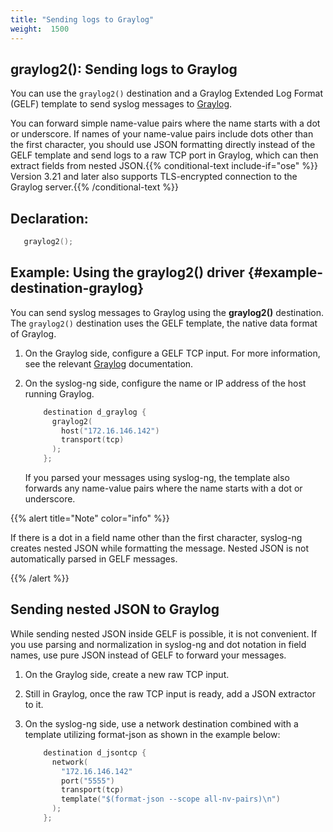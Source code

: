 ```yaml
---
title: "Sending logs to Graylog"
weight:  1500
---
```

<!-- DISCLAIMER: This file is based on the syslog-ng Open Source Edition documentation https://github.com/balabit/syslog-ng-ose-guides/commit/2f4a52ee61d1ea9ad27cb4f3168b95408fddfdf2 and is used under the terms of The syslog-ng Open Source Edition Documentation License. The file has been modified by Axoflow. -->


## graylog2(): Sending logs to Graylog

You can use the `graylog2()` destination and a Graylog Extended Log Format (GELF) template to send syslog messages to [Graylog](http://docs.graylog.org).

You can forward simple name-value pairs where the name starts with a dot or underscore. If names of your name-value pairs include dots other than the first character, you should use JSON formatting directly instead of the GELF template and send logs to a raw TCP port in Graylog, which can then extract fields from nested JSON.{{% conditional-text include-if="ose" %}} Version 3.21 and later also supports TLS-encrypted connection to the Graylog server.{{% /conditional-text %}}



## Declaration:

```c
   graylog2();

```



## Example: Using the graylog2() driver {#example-destination-graylog}

You can send syslog messages to Graylog using the **graylog2()** destination. The `graylog2()` destination uses the GELF template, the native data format of Graylog.

1.  On the Graylog side, configure a GELF TCP input. For more information, see the relevant [Graylog](http://docs.graylog.org) documentation.

2.  On the syslog-ng side, configure the name or IP address of the host running Graylog.
    
    ```c
        destination d_graylog {
          graylog2(
            host("172.16.146.142")
            transport(tcp)
          );
        };
    
    ```
    
    If you parsed your messages using syslog-ng, the template also forwards any name-value pairs where the name starts with a dot or underscore.

{{% alert title="Note" color="info" %}}

If there is a dot in a field name other than the first character, syslog-ng creates nested JSON while formatting the message. Nested JSON is not automatically parsed in GELF messages.

{{% /alert %}}



## Sending nested JSON to Graylog

While sending nested JSON inside GELF is possible, it is not convenient. If you use parsing and normalization in syslog-ng and dot notation in field names, use pure JSON instead of GELF to forward your messages.

1.  On the Graylog side, create a new raw TCP input.

2.  Still in Graylog, once the raw TCP input is ready, add a JSON extractor to it.

3.  On the syslog-ng side, use a network destination combined with a template utilizing format-json as shown in the example below:
    
    ```c
        destination d_jsontcp {
          network(
            "172.16.146.142"
            port("5555")
            transport(tcp)
            template("$(format-json --scope all-nv-pairs)\n")
          );
        };
    
    ```

